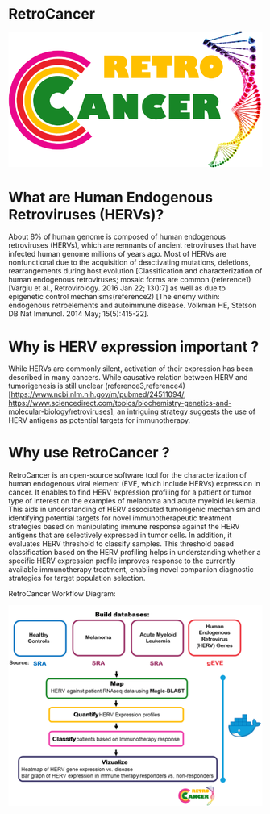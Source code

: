 # RetroCancer

![retrocancer](retrologo.png)


# What are Human Endogenous Retroviruses (HERVs)?
About 8% of human genome is composed of human endogenous retroviruses (HERVs), which are remnants of ancient retroviruses that have infected human genome millions of years ago. 
Most of HERVs are nonfunctional due to the acquisition of deactivating mutations, deletions, rearrangements during host evolution [Classification and characterization of human endogenous retroviruses; mosaic forms are common.(reference1) [Vargiu et al., Retrovirology. 2016 Jan 22; 13():7] as well as due to epigenetic control mechanisms(reference2) [The enemy within: endogenous retroelements and autoimmune disease. Volkman HE, Stetson DB Nat Immunol. 2014 May; 15(5):415-22].



# Why is HERV expression important ?

While HERVs are commonly silent, activation of their expression has been described in many cancers. While causative relation between HERV and tumorigenesis is still unclear (reference3,reference4)[https://www.ncbi.nlm.nih.gov/m/pubmed/24511094/, https://www.sciencedirect.com/topics/biochemistry-genetics-and-molecular-biology/retroviruses], an intriguing strategy suggests the use of HERV antigens as potential targets for immunotherapy.

# Why use RetroCancer ?

RetroCancer is an open-source software tool for the characterization of human endogenous viral element (EVE, which include HERVs) expression in cancer. It enables to find HERV expression profiling for a patient or tumor type of interest on the examples of melanoma and acute myeloid leukemia. This aids in understanding of HERV associated tumorigenic mechanism and identifying potential targets for novel immunotherapeutic treatment strategies based on manipulating immune response against the HERV antigens that are selectively expressed in tumor cells. In addition, it evaluates HERV threshold to classify samples. This threshold based classification based on the HERV profiling helps in understanding whether a specific HERV expression profile improves response to the currently available immunotherapy treatment, enabling novel companion diagnostic strategies for target population selection.


RetroCancer Workflow Diagram:



![Logo](workflow.png)


